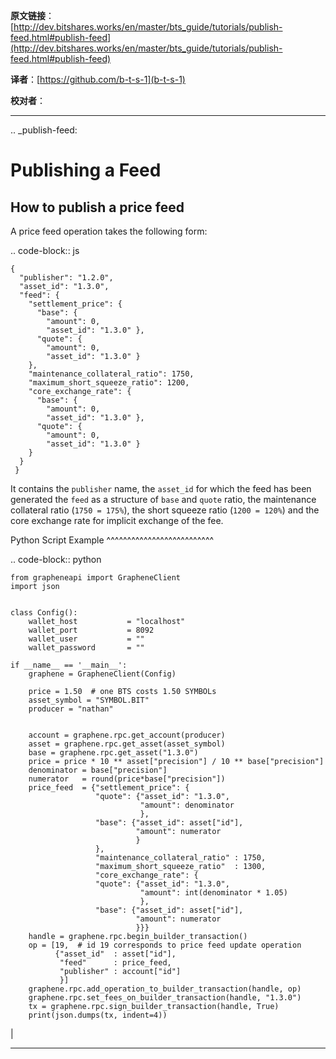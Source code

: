   **原文链接**：[http://dev.bitshares.works/en/master/bts_guide/tutorials/publish-feed.html#publish-feed](http://dev.bitshares.works/en/master/bts_guide/tutorials/publish-feed.html#publish-feed)
 
 **译者**：[https://github.com/b-t-s-1](b-t-s-1)
 
 **校对者**： 

***    
  

.. _publish-feed:

Publishing a Feed
==========================

How to publish a price feed
----------------------------------------------

A price feed operation takes the following form:

.. code-block:: js

    {
      "publisher": "1.2.0",
      "asset_id": "1.3.0",
      "feed": {
        "settlement_price": {
          "base": {
            "amount": 0,
            "asset_id": "1.3.0" },
          "quote": {
            "amount": 0,
            "asset_id": "1.3.0" }
        },
        "maintenance_collateral_ratio": 1750,
        "maximum_short_squeeze_ratio": 1200,
        "core_exchange_rate": {
          "base": {
            "amount": 0,
            "asset_id": "1.3.0" },
          "quote": {
            "amount": 0,
            "asset_id": "1.3.0" }
        }
      }
     }

It contains the ``publisher`` name, the ``asset_id`` for which the feed has been generated the ``feed`` as a structure of ``base`` and ``quote`` ratio, the maintenance collateral ratio (`1750 = 175%`), the short squeeze
ratio (`1200 = 120%`) and the core exchange rate for implicit exchange of the fee.

Python Script Example
^^^^^^^^^^^^^^^^^^^^^^^^^^

.. code-block:: python

    from grapheneapi import GrapheneClient
    import json


    class Config():
        wallet_host           = "localhost"
        wallet_port           = 8092
        wallet_user           = ""
        wallet_password       = ""

    if __name__ == '__main__':
        graphene = GrapheneClient(Config)

        price = 1.50  # one BTS costs 1.50 SYMBOLs
        asset_symbol = "SYMBOL.BIT"
        producer = "nathan"


        account = graphene.rpc.get_account(producer)
        asset = graphene.rpc.get_asset(asset_symbol)                                                                       
        base = graphene.rpc.get_asset("1.3.0")                                                                             
        price = price * 10 ** asset["precision"] / 10 ** base["precision"]                                                 
        denominator = base["precision"]                                                                                    
        numerator   = round(price*base["precision"])
        price_feed  = {"settlement_price": {
                       "quote": {"asset_id": "1.3.0",
                                 "amount": denominator
                                 },
                       "base": {"asset_id": asset["id"],
                                "amount": numerator
                                }
                       },
                       "maintenance_collateral_ratio" : 1750,
                       "maximum_short_squeeze_ratio"  : 1300,
                       "core_exchange_rate": {
                       "quote": {"asset_id": "1.3.0",
                                 "amount": int(denominator * 1.05)
                                 },
                       "base": {"asset_id": asset["id"],
                                "amount": numerator
                                }}}
        handle = graphene.rpc.begin_builder_transaction()
        op = [19,  # id 19 corresponds to price feed update operation
              {"asset_id"  : asset["id"],
               "feed"      : price_feed,
               "publisher" : account["id"]
               }]
        graphene.rpc.add_operation_to_builder_transaction(handle, op)
        graphene.rpc.set_fees_on_builder_transaction(handle, "1.3.0")
        tx = graphene.rpc.sign_builder_transaction(handle, True)
        print(json.dumps(tx, indent=4))
		
		
|

--------------------
		
